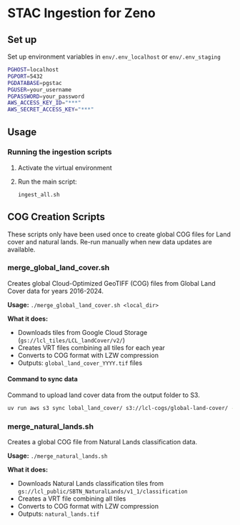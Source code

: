# STAC Ingestion for Zeno

## Set up

Set up environment variables in `env/.env_localhost`
or `env/.env_staging`

   ```bash
   PGHOST=localhost
   PGPORT=5432
   PGDATABASE=pgstac
   PGUSER=your_username
   PGPASSWORD=your_password
   AWS_ACCESS_KEY_ID="***"
   AWS_SECRET_ACCESS_KEY="***"
   ```

## Usage

### Running the ingestion scripts

1. Activate the virtual environment
2. Run the main script:

   ```bash
   ingest_all.sh
   ```

## COG Creation Scripts

These scripts only have been used once to create global COG files for
Land cover and natural lands. Re-run manually when new data updates
are available.

### merge_global_land_cover.sh

Creates global Cloud-Optimized GeoTIFF (COG) files from Global Land Cover
data for years 2016-2024.

**Usage:** `./merge_global_land_cover.sh <local_dir>`

**What it does:**
- Downloads tiles from Google Cloud Storage (`gs://lcl_tiles/LCL_landCover/v2/`)
- Creates VRT files combining all tiles for each year
- Converts to COG format with LZW compression
- Outputs: `global_land_cover_YYYY.tif` files

#### Command to sync data

Command to upload land cover data from the output folder to S3.

```bash
uv run aws s3 sync lobal_land_cover/ s3://lcl-cogs/global-land-cover/ --exclude "*" --include "*.tif" --exclude "**/*.tif"
```

### merge_natural_lands.sh
Creates a global COG file from Natural Lands classification data.

**Usage:** `./merge_natural_lands.sh`

**What it does:**
- Downloads Natural Lands classification tiles from `gs://lcl_public/SBTN_NaturalLands/v1_1/classification`
- Creates a VRT file combining all tiles
- Converts to COG format with LZW compression
- Outputs: `natural_lands.tif`
